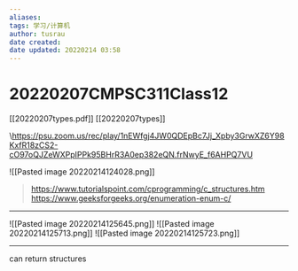 ```yaml
---
aliases: 
tags: 学习/计算机
author: tusrau
date created: 
date updated: 20220214 03:58
---
```


# 20220207CMPSC311Class12

[[20220207types.pdf]]
[[20220207types]]

\https://psu.zoom.us/rec/play/1nEWfgj4JW0QDEpBc7Jj_Xpby3GrwXZ6Y98KxfR18zCS2-cO97oQJZeWXPpIPPk95BHrR3A0ep382eQN.frNwyE_f6AHPQ7VU

![[Pasted image 20220214124028.png]]

>https://www.tutorialspoint.com/cprogramming/c_structures.htm
>https://www.geeksforgeeks.org/enumeration-enum-c/


---
![[Pasted image 20220214125645.png]]
![[Pasted image 20220214125713.png]]
![[Pasted image 20220214125723.png]]

---
can return structures
